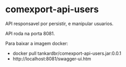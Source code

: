 # comexport-api-users

API responsavel por persistir, e manipular usuarios.

API roda na porta 8081.

Para baixar a imagem docker:
  - docker pull tankardbr/comexport-api-users.jar:0.0.1
  - http://localhost:8081/swagger-ui.htm
